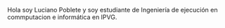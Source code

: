 Hola soy Luciano Poblete y soy estudiante de Ingeniería de ejecución en commputacion e informática en IPVG.
